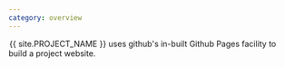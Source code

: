 ```yaml
---
category: overview
---
```

&#8202;<span class="project-name">{{ site.PROJECT_NAME }}</span> uses github's in-built Github Pages facility to build a project website.

